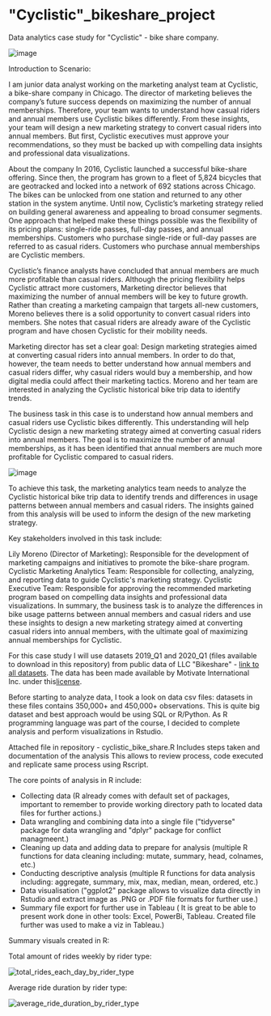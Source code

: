 # "Cyclistic"_bikeshare_project
Data analytics case study for "Cyclistic" - bike share company.

![image](https://github.com/djr111/-Cyclistic---bike-share-project/assets/58305266/70578ac4-d15f-454f-b735-6f77e3df991b)

Introduction to Scenario:

I am junior data analyst working on the marketing analyst team at Cyclistic, a bike-share company in Chicago.
The director of marketing believes the company’s future success
depends on maximizing the number of annual memberships. Therefore, your team wants to
understand how casual riders and annual members use Cyclistic bikes differently. From these
insights, your team will design a new marketing strategy to convert casual riders into annual
members. But first, Cyclistic executives must approve your recommendations, so they must be
backed up with compelling data insights and professional data visualizations.

About the company
In 2016, Cyclistic launched a successful bike-share offering. Since then, the program has grown
to a fleet of 5,824 bicycles that are geotracked and locked into a network of 692 stations
across Chicago. The bikes can be unlocked from one station and returned to any other station
in the system anytime.
Until now, Cyclistic’s marketing strategy relied on building general awareness and appealing to
broad consumer segments. One approach that helped make these things possible was the
flexibility of its pricing plans: single-ride passes, full-day passes, and annual memberships.
Customers who purchase single-ride or full-day passes are referred to as casual riders.
Customers who purchase annual memberships are Cyclistic members.

Cyclistic’s finance analysts have concluded that annual members are much more profitable
than casual riders. Although the pricing flexibility helps Cyclistic attract more customers,
Marketing director believes that maximizing the number of annual members will be key to future growth.
Rather than creating a marketing campaign that targets all-new customers, Moreno believes
there is a solid opportunity to convert casual riders into members. She notes that casual riders
are already aware of the Cyclistic program and have chosen Cyclistic for their mobility needs.

Marketing director has set a clear goal: Design marketing strategies aimed at converting casual riders into
annual members. In order to do that, however, the team needs to better understand how
annual members and casual riders differ, why casual riders would buy a membership, and how
digital media could affect their marketing tactics. Moreno and her team are interested in
analyzing the Cyclistic historical bike trip data to identify trends.

The business task in this case is to understand how annual members and casual riders use Cyclistic bikes differently. This understanding will help Cyclistic design a new marketing strategy aimed at converting casual riders into annual members. 
The goal is to maximize the number of annual memberships, as it has been identified that annual members are much more profitable for Cyclistic compared to casual riders.

![image](https://github.com/djr111/-Cyclistic---bike-share-project/assets/58305266/ab7ce891-7e48-4ffd-9919-3b9035f6dd68)


To achieve this task, the marketing analytics team needs to analyze the Cyclistic historical bike trip data to identify trends and differences in usage patterns between annual members and casual riders. The insights gained from this analysis will be used to inform the design of the new marketing strategy.

Key stakeholders involved in this task include:

Lily Moreno (Director of Marketing): Responsible for the development of marketing campaigns and initiatives to promote the bike-share program.
Cyclistic Marketing Analytics Team: Responsible for collecting, analyzing, and reporting data to guide Cyclistic's marketing strategy.
Cyclistic Executive Team: Responsible for approving the recommended marketing program based on compelling data insights and professional data visualizations.
In summary, the business task is to analyze the differences in bike usage patterns between annual members and casual riders and use these insights to design a new marketing strategy aimed at converting casual riders into annual members, with the ultimate goal of maximizing annual memberships for Cyclistic.

For this case study I will use datasets 2019_Q1 and 2020_Q1 (files available to download in this repository) from public data of LLC "Bikeshare" - [link to all datasets](https://divvy-tripdata.s3.amazonaws.com/index.html).
The data has been made available by Motivate International Inc. under this[license](https://divvybikes.com/data-license-agreement).

Before starting to analyze data, I took a look on data csv files:
datasets in these files contains 350,000+ and 450,000+ observations. This is quite big dataset and best approach would be using SQL or R/Python.
As R programming language was part of the course, I decided to complete analysis and perform visualizations in Rstudio.

Attached file in repository - cyclistic_bike_share.R
Includes steps taken and documentation of the analysis
This allows to review process, code executed and replicate same process using Rscript.

The core points of analysis in R include:

- Collecting data (R already comes with default set of packages, important to remember to provide working directory path to located data files for further actions.)
- Data wrangling and combining data into a single file ("tidyverse" package for data wrangling and "dplyr" package for conflict managmeent.)
- Cleaning up data and adding data to prepare for analysis (multiple R functions for data cleaning including: mutate, summary, head, colnames, etc.)
- Conducting descriptive analysis (multiple R functions for data analysis including: aggregate, summary, mix, max, median, mean, ordered, etc.)
- Data visualisation ("ggplot2" package allows to visualize data directly in Rstudio and extract image as .PNG or .PDF file formats for further use.)
- Summary file export for further use in Tableau ( It is great to be able to present work done in other tools: Excel, PowerBi, Tableau. Created file further was used to make a viz in Tableau.)

Summary visuals created in R:

Total amount of rides weekly by rider type:

![total_rides_each_day_by_rider_type](https://github.com/djr111/-Cyclistic---bike-share-project/assets/58305266/68b4e85d-dfcb-4f05-a163-9a7bfc88aafc)

Average ride duration by rider type:

![average_ride_duration_by_rider_type](https://github.com/djr111/-Cyclistic---bike-share-project/assets/58305266/91374e8b-1c7d-4f3c-b498-1872a1921397)


